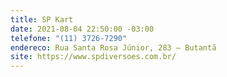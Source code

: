 ```yaml
---
title: SP Kart
date: 2021-08-04 22:50:00 -03:00
telefone: "(11) 3726-7290"
endereco: Rua Santa Rosa Júnior, 283 – Butantã
site: https://www.spdiversoes.com.br/
---
```


